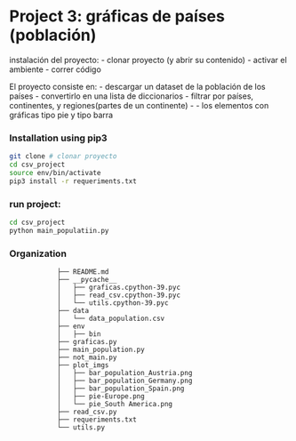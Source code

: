  # Project 3: gráficas de países (población)  

instalación del proyecto: 
    - clonar proyecto (y abrir su contenido)
    - activar el ambiente
    - correr código
 
El proyecto consiste en:
    - descargar un dataset de la población de los países
    - convertirlo en una lista de diccionarios
    - filtrar por países, continentes, y regiones(partes de un continente)
      - - los elementos con gráficas tipo pie y tipo barra
    
### Installation using pip3
```zsh
git clone # clonar proyecto
cd csv_project
source env/bin/activate
pip3 install -r requeriments.txt

```
### run project: 
 ```zsh
 cd csv_project
 python main_populatiin.py
 ```
### Organization

                ├── README.md
                ├── __pycache__
                │   ├── graficas.cpython-39.pyc
                │   ├── read_csv.cpython-39.pyc
                │   └── utils.cpython-39.pyc
                ├── data
                │   └── data_population.csv
                ├── env
                │   ├── bin
                ├── graficas.py
                ├── main_population.py
                ├── not_main.py
                ├── plot_imgs
                │   ├── bar_population_Austria.png
                │   ├── bar_population_Germany.png
                │   ├── bar_population_Spain.png
                │   ├── pie-Europe.png
                │   └── pie_South America.png
                ├── read_csv.py
                ├── requeriments.txt
                └── utils.py



